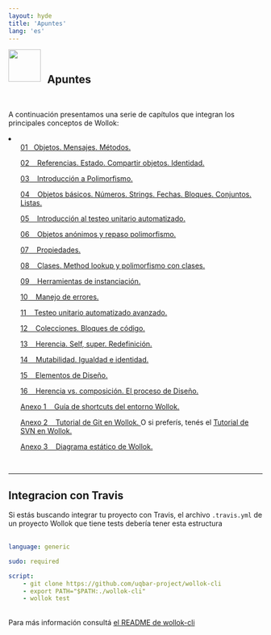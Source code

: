 ```yaml
---
layout: hyde
title: 'Apuntes'
lang: 'es'
---
```


<div class="container">
<img src="/images/documentation/documentation.ico" height="64" width="64" align="left" style="padding: 0px;"/>
<br>
<h2>&nbsp;&nbsp;Apuntes</h2>
<br>
</div>

<p>A continuación presentamos una serie de capítulos que integran los principales conceptos de Wollok:
</p>

<div class="container">
    <li class="list-group">
        <ul class="list-group-item"><a href="https://docs.google.com/document/d/1RBfNmKZFKZ90XvfQsN7zhtuUPV2Mvj7t-iyZiL2bClQ/edit?usp=drive_web" target="_blank">
            <span class="badge mdb-color lighten-1 badge-pill">01</span>&nbsp;&nbsp;&nbsp;Objetos. Mensajes. Métodos.
        </a></ul>
        <ul class="list-group-item"><a href="https://docs.google.com/document/d/14092iRsXDXih8-q_0UEXIGRSQmGtxL9pay1VXX4ceJg/edit?usp=drive_web" target="_blank">
            <span class="badge mdb-color lighten-1 badge-pill">02</span>&nbsp;&nbsp;&nbsp; Referencias. Estado. Compartir objetos. Identidad.
        </a></ul>
        <ul class="list-group-item"><a href="https://docs.google.com/document/d/1X7Sz12e7rbVO1x7uMD7ECjZnT-chELx0ElTPmNvNURU/edit?usp=drive_web" target="_blank">
            <span class="badge mdb-color lighten-1 badge-pill">03</span>&nbsp;&nbsp;&nbsp; Introducción a Polimorfismo. 
        </a></ul>
        <ul class="list-group-item"><a href="https://docs.google.com/document/d/1HiYxLswd4O0MBqnT3jGo2K9e_4FE73RXF_lf8NWVOSE/edit?usp=drive_web" target="_blank">
            <span class="badge mdb-color lighten-1 badge-pill">04</span>&nbsp;&nbsp;&nbsp; Objetos básicos. Números. Strings. Fechas. Bloques. Conjuntos. Listas. 
        </a></ul>
        <ul class="list-group-item"><a href="https://docs.google.com/document/d/1Q_v48gZfRmVfLMvC0PBpmtZyMoALbh11AwmEllP__eY/edit?usp=drive_web" target="_blank">
            <span class="badge mdb-color lighten-1 badge-pill">05</span>&nbsp;&nbsp;&nbsp; Introducción al testeo unitario automatizado. 
        </a></ul>
        <ul class="list-group-item"><a href="https://docs.google.com/document/d/1j2VoBNczPsMXrIjJ4tycYU982CZahReTvzkWS9TTKV0/edit?usp=sharing?usp=drive_web" target="_blank">
            <span class="badge mdb-color lighten-1 badge-pill">06</span>&nbsp;&nbsp;&nbsp; Objetos anónimos y repaso polimorfismo. 
        </a></ul>
        <ul class="list-group-item"><a href="https://docs.google.com/document/d/1wziW1YY-t94UUAUApydrt-OZ5roq1uY6DT6FduwNGx0/edit?usp=drive_web" target="_blank">
            <span class="badge mdb-color lighten-1 badge-pill">07</span>&nbsp;&nbsp;&nbsp; Propiedades. 
        </a></ul>
        <ul class="list-group-item"><a href="https://docs.google.com/document/d/1Dgq_PfCbJHO1M7dXe-vGXtj4mbEUWlYhfvQ2i0RWOsk/edit?usp=drive_web" target="_blank">
            <span class="badge mdb-color lighten-1 badge-pill">08</span>&nbsp;&nbsp;&nbsp; Clases. Method lookup y polimorfismo con clases.
        </a></ul>
        <ul class="list-group-item"><a href="https://docs.google.com/document/d/11c9l3sqgUIFDx1J_ULCSS86faMQXAyOV3uesg-nwaSY/edit?usp=drive_web" target="_blank">
            <span class="badge mdb-color lighten-1 badge-pill">09</span>&nbsp;&nbsp;&nbsp; Herramientas de instanciación.
        </a></ul>
        <ul class="list-group-item"><a href="https://docs.google.com/document/d/1T87tmdXv_39RoE_zR7alVFK8TUl-KJYOhdoIsoVTRb4/edit?usp=drive_web" target="_blank">
            <span class="badge mdb-color lighten-1 badge-pill">10</span>&nbsp;&nbsp;&nbsp; Manejo de errores.
        </a></ul>
        <ul class="list-group-item"><a href="https://docs.google.com/document/d/1caDE_mlP1QMfzyVpyvh-tKshjAeYLXBkXDYrTX5zFUI/edit#?usp=drive_web" target="_blank">
            <span class="badge mdb-color lighten-1 badge-pill">11</span>&nbsp;&nbsp;&nbsp; Testeo unitario automatizado avanzado.
        </a></ul>        
        <ul class="list-group-item"><a href="https://docs.google.com/document/d/1MLbx1Fxt7I_uVg6Yv9hYfIu2IIbUQqqICbOM3s969D8/edit?usp=drive_web" target="_blank">
            <span class="badge mdb-color lighten-1 badge-pill">12</span>&nbsp;&nbsp;&nbsp; Colecciones. Bloques de código.
        </a></ul>
        <ul class="list-group-item"><a href="https://docs.google.com/document/d/1KdG7NrKPgPh4bAcyLuDG2G1iWP7Ze2GFs91qzlvDKqI/edit?usp=drive_web" target="_blank">
            <span class="badge mdb-color lighten-1 badge-pill">13</span>&nbsp;&nbsp;&nbsp; Herencia. Self, super. Redefinición.
        </a></ul>
        <ul class="list-group-item"><a href="https://docs.google.com/document/d/18QtQCs91tXX1e4kpEPs4sLU-TRJsxcoEKVngMDf278c/edit?usp=drive_web" target="_blank">
            <span class="badge mdb-color lighten-1 badge-pill">14</span>&nbsp;&nbsp;&nbsp; Mutabilidad. Igualdad e identidad. 
        </a></ul>
        <ul class="list-group-item"><a href="https://docs.google.com/document/d/1lRTDAcsOwy7hkAM-UvTZtMHzN5fitrWyk1JAM-6NVJI/edit?usp=drive_web" target="_blank">
            <span class="badge mdb-color lighten-1 badge-pill">15</span>&nbsp;&nbsp;&nbsp; Elementos de Diseño.
        </a></ul>
        <ul class="list-group-item"><a href="https://docs.google.com/document/d/1VPKwf_cHcFTCj9JSYZ-xJmchX_n10bSJwxTUcmpd3w0/edit?usp=sharing" target="_blank">
            <span class="badge mdb-color lighten-1 badge-pill">16</span>&nbsp;&nbsp;&nbsp; Herencia vs. composición. El proceso de Diseño.
        </a></ul>        
        <ul class="list-group-item"><a href="https://docs.google.com/document/d/1A6JB4EretksCyMDvOj4NzfiEzX8yfboDTZnER7x_xJI/edit" target="_blank">
            <span class="badge blue-grey lighten-1 badge-pill">Anexo 1</span>&nbsp;&nbsp;&nbsp; Guía de shortcuts del entorno Wollok.
        </a></ul>
        <ul class="list-group-item"><a href="https://docs.google.com/document/d/1p4W1wwzzdvzfdGbvXexbE3arwyAAg1xirYW68Twkatc/edit#" target="_blank">
            <span class="badge blue-grey lighten-1 badge-pill">Anexo 2</span>&nbsp;&nbsp;&nbsp; Tutorial de Git en Wollok.
        </a> O si preferís, tenés el <a href="https://docs.google.com/document/d/1uisxrnkFdC2uBexBChSKpxYohjd90-tejALOSAVZodo/edit?usp=sharing" target="_blank">
            Tutorial de SVN en Wollok.
        </a></ul>
        <ul class="list-group-item"><a href="https://docs.google.com/document/d/1K3A5kSZHZH7QmPHAQ-Hwt_t_5OKweeeaqF670DLS9Y0/edit?usp=sharing" target="_blank">
            <span class="badge blue-grey lighten-1 badge-pill">Anexo 3</span>&nbsp;&nbsp;&nbsp; Diagrama estático de Wollok.
        </a></ul>
    </li>
    <br>
    <hr/>
</div>

## Integracion con Travis

<div class="container">
Si estás buscando integrar tu proyecto con Travis, el archivo <code>.travis.yml</code> de un proyecto Wollok que tiene tests debería tener esta estructura
</div>

<br>

```yml
language: generic

sudo: required

script:
    - git clone https://github.com/uqbar-project/wollok-cli
    - export PATH="$PATH:./wollok-cli"
    - wollok test
```

<br>

<div class="container">
    Para más información consultá <a href="https://github.com/uqbar-project/wollok-cli">el README de wollok-cli</a>
</div>
<br>
<br>